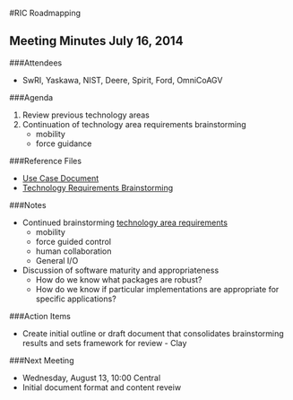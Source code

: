 #RIC Roadmapping

## Meeting Minutes July 16, 2014

###Attendees

* SwRI, Yaskawa, NIST, Deere, Spirit, Ford, OmniCoAGV

###Agenda

1. Review previous technology areas
2. Continuation of technology area requirements brainstorming
    * mobility
    * force guidance

###Reference Files

* [Use Case Document](../../UseCases.md)
* [Technology Requirements Brainstorming](TechnologyRequirements.pdf)
 
###Notes

* Continued brainstorming [technology area requirements](TechnologyRequirements.pdf)
    * mobility
    * force guided control
    * human collaboration
    * General I/O
* Discussion of software maturity and appropriateness
    * How do we know what packages are robust?
    * How do we know if particular implementations are appropriate for specific applications?
    
      
###Action Items

* Create initial outline or draft document that consolidates brainstorming results and sets framework for review - Clay

###Next Meeting

* Wednesday, August 13, 10:00 Central
* Initial document format and content reveiw